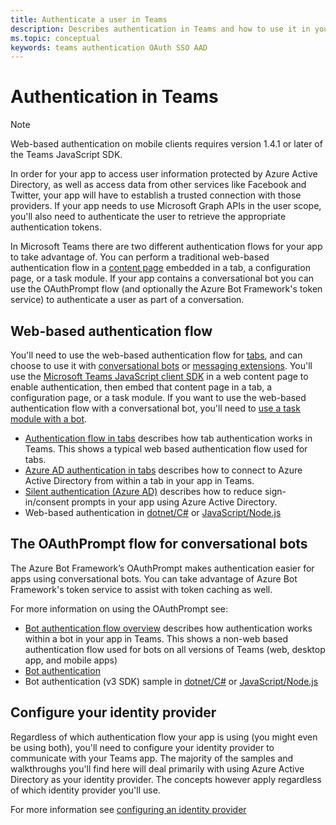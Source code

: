 ```yaml
---
title: Authenticate a user in Teams
description: Describes authentication in Teams and how to use it in your apps
ms.topic: conceptual
keywords: teams authentication OAuth SSO AAD
---
```

# Authentication in Teams

> [!Note]
> Web-based authentication on mobile clients requires version 1.4.1 or later of the Teams JavaScript SDK.

In order for your app to access user information protected by Azure Active Directory, as well as access data from other services like Facebook and Twitter, your app will have to establish a trusted connection with those providers. If your app needs to use Microsoft Graph APIs in the user scope, you'll also need to authenticate the user to retrieve the appropriate authentication tokens.

In Microsoft Teams there are two different authentication flows for your app to take advantage of. You can perform a traditional web-based authentication flow in a [content page](~/tabs/how-to/create-tab-pages/content-page.md) embedded in a tab, a configuration page, or a task module. If your app contains a conversational bot you can use the OAuthPrompt flow (and optionally the Azure Bot Framework's token service) to authenticate a user as part of a conversation.

## Web-based authentication flow

You'll need to use the web-based authentication flow for [tabs](~/tabs/what-are-tabs.md), and can choose to use it with [conversational bots](~/bots/what-are-bots.md) or [messaging extensions](~/messaging-extensions/what-are-messaging-extensions.md). You'll use the [Microsoft Teams JavaScript client SDK](/javascript/api/overview/msteams-client) in a web content page to enable authentication, then embed that content page in a tab, a configuration page, or a task module. If you want to use the web-based authentication flow with a conversational bot, you'll need to [use a task module with a bot](~/task-modules-and-cards/task-modules/task-modules-bots.md).

* [Authentication flow in tabs](~/tabs/how-to/authentication/auth-flow-tab.md) describes how tab authentication works in Teams. This shows a typical web based authentication flow used for tabs.
* [Azure AD authentication in tabs](~/tabs/how-to/authentication/auth-tab-AAD.md) describes how to connect to Azure Active Directory from within a tab in your app in Teams.
* [Silent authentication (Azure AD)](~/tabs/how-to/authentication/auth-silent-AAD.md) describes how to reduce sign-in/consent prompts in your app using Azure Active Directory.
* Web-based authentication in [dotnet/C#](https://github.com/OfficeDev/microsoft-teams-sample-complete-csharp) or [JavaScript/Node.js](https://github.com/OfficeDev/microsoft-teams-sample-complete-node)

## The OAuthPrompt flow for conversational bots

The Azure Bot Framework’s OAuthPrompt makes authentication easier for apps using conversational bots. You can take advantage of Azure Bot Framework's token service to assist with token caching as well.

For more information on using the OAuthPrompt see:

* [Bot authentication flow overview](~/bots/how-to/authentication/auth-flow-bot.md) describes how authentication works within a bot in your app in Teams. This shows a non-web based authentication flow used for bots on all versions of Teams (web, desktop app, and mobile apps)
* [Bot authentication](~/bots/how-to/authentication/add-authentication.md)
* Bot authentication (v3 SDK) sample in [dotnet/C#](https://github.com/microsoft/BotBuilder-Samples/tree/master/samples/csharp_dotnetcore/46.teams-auth) or [JavaScript/Node.js](https://github.com/microsoft/BotBuilder-Samples/tree/master/samples/javascript_nodejs/46.teams-auth)

## Configure your identity provider

Regardless of which authentication flow your app is using (you might even be using both), you'll need to configure your identity provider to communicate with your Teams app. The majority of the samples and walkthroughs you'll find here will deal primarily with using Azure Active Directory as your identity provider. The concepts however apply regardless of which identity provider you'll use.

For more information see [configuring an identity provider](~/concepts/authentication/configure-identity-provider.md)
